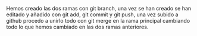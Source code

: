 Hemos creado las dos ramas con git branch,
una vez se han creado se han editado y añadido con git add, git commit y git push,
una vez subido a github procedo a unirlo todo con git merge en la rama principal
cambiando todo lo que hemos cambiado en las dos ramas anteriores.